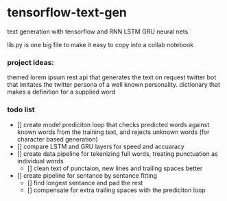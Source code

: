 # tensorflow-text-gen
text generation with tensorflow and RNN LSTM GRU neural nets

lib.py is one big file to make it easy to copy into a collab notebook

### project ideas: 
themed lorem ipsum rest api that generates the text on request 
twitter bot that imitates the twitter persona of a well known personality.
dictionary that makes a definition for a supplied word

### todo list
- [] create model prediciton loop that checks predicted words against known words from the training text, and rejects unknown words (for character based generation)
- [] compare LSTM and GRU layers for speed and accuaracy 
- [] create data pipeline for tekenizing full words, treating punctuation as individual words
  - [] clean text of punctaion, new lines and trailing spaces better
- [] create pipeline for sentance by sentance fitting
  - [] find longest sentance and pad the rest
  - [] compensate for extra trailing spaces with the prediciton loop